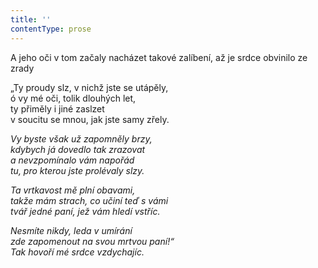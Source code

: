 ```yaml
---
title: ''
contentType: prose
---
```


A jeho oči v tom začaly nacházet takové zalíbení, až je srdce obvinilo ze zrady

  

„Ty proudy slz, v nichž jste se utápěly,  
ó vy mé oči, tolik dlouhých let,  
ty přiměly i jiné zaslzet  
v soucitu se mnou, jak jste samy zřely.

_Vy byste však už zapomněly brzy,  
kdybych já dovedlo tak zrazovat  
a nevzpomínalo vám napořád  
tu, pro kterou jste prolévaly slzy._

_Ta vrtkavost mě plní obavami,  
takže mám strach, co učiní teď s vámi  
tvář jedné paní, jež vám hledí vstříc._

_Nesmíte nikdy, leda v umírání  
zde zapomenout na svou mrtvou paní!“  
Tak hovoří mé srdce vzdychajíc._
